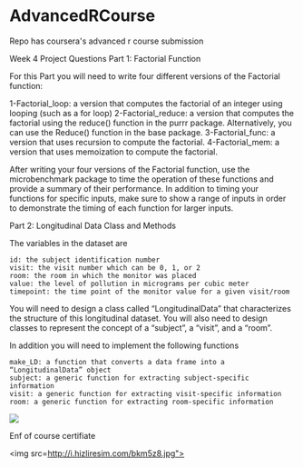 # AdvancedRCourse
Repo has coursera's advanced r course submission


Week 4 Project Questions
Part 1: Factorial Function


For this Part you will need to write four different versions of the Factorial function:

1-Factorial_loop: a version that computes the factorial of an integer using looping (such as a for loop)
2-Factorial_reduce: a version that computes the factorial using the reduce() function in the purrr package. Alternatively, you can use the Reduce() function in the base package.
3-Factorial_func: a version that uses recursion to compute the factorial.
4-Factorial_mem: a version that uses memoization to compute the factorial.


After writing your four versions of the Factorial function, use the microbenchmark package to time the operation of these functions and provide a summary of their performance. 
In addition to timing your functions for specific inputs, make sure to show a range of inputs in order to demonstrate the timing of each function for larger inputs.


Part 2: Longitudinal Data Class and Methods

The variables in the dataset are

	id: the subject identification number
	visit: the visit number which can be 0, 1, or 2
	room: the room in which the monitor was placed
	value: the level of pollution in micrograms per cubic meter
	timepoint: the time point of the monitor value for a given visit/room
You will need to design a class called “LongitudinalData” that characterizes the structure of this longitudinal dataset. You will also need to design classes to represent the concept of a “subject”, a “visit”, and a “room”.

In addition you will need to implement the following functions

	make_LD: a function that converts a data frame into a “LongitudinalData” object
	subject: a generic function for extracting subject-specific information
	visit: a generic function for extracting visit-specific information
	room: a generic function for extracting room-specific information







<img src="http://i.hizliresim.com/vXrE1v.png">




Enf of course certifiate



<img src=http://i.hizliresim.com/bkm5z8.jpg">